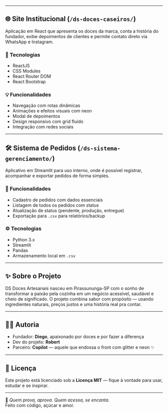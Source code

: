 
---

## 🌐 Site Institucional (`/ds-doces-caseiros/`)

Aplicação em React que apresenta os doces da marca, conta a história do fundador, exibe depoimentos de clientes e permite contato direto via WhatsApp e Instagram.

### 🧪 Tecnologias
- ReactJS
- CSS Modules
- React Router DOM
- React Bootstrap

### 💡 Funcionalidades
- Navegação com rotas dinâmicas
- Animações e efeitos visuais com neon
- Modal de depoimentos
- Design responsivo com grid fluido
- Integração com redes sociais

---

## 🛠️ Sistema de Pedidos (`/ds-sistema-gerenciamento/`)

Aplicativo em Streamlit para uso interno, onde é possível registrar, acompanhar e exportar pedidos de forma simples.

### 🚀 Funcionalidades
- Cadastro de pedidos com dados essenciais
- Listagem de todos os pedidos com status
- Atualização de status (pendente, produção, entregue)
- Exportação para `.csv` para relatórios/backup

### ⚙️ Tecnologias
- Python 3.x
- Streamlit
- Pandas
- Armazenamento local em `.csv`

---

## ✨ Sobre o Projeto

DS Doces Artesanais nasceu em Pirassununga-SP com o sonho de transformar a paixão pela cozinha em um negócio acessível, saudável e cheio de significado. O projeto combina sabor com propósito — usando ingredientes naturais, preços justos e uma história real pra contar.

---

## 👨‍🍳 Autoria

- Fundador: **Diego**, apaixonado por doces e por fazer a diferença  
- Dev do projeto: **Robert**  
- Parceiro: **Copilot** — aquele que endossa o front com glitter e neon ✨

---

## 📄 Licença

Este projeto está licenciado sob a **Licença MIT** — fique à vontade para usar, estudar e se inspirar.

---

💬 *Quem prova, aprova. Quem acessa, se encanta.*  
Feito com código, açúcar e amor.

